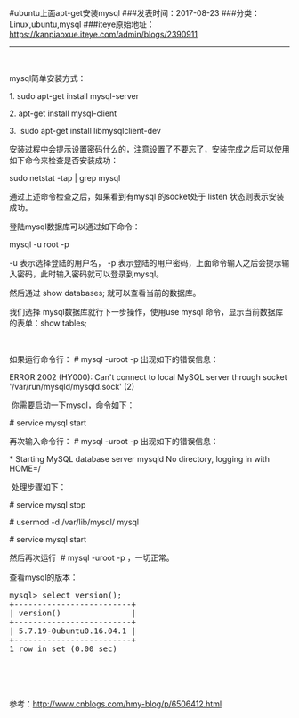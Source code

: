 #ubuntu上面apt-get安装mysql
###发表时间：2017-08-23
###分类：Linux,ubuntu,mysql
###iteye原始地址：<a href="https://kanpiaoxue.iteye.com/admin/blogs/2390911" target="_blank">https://kanpiaoxue.iteye.com/admin/blogs/2390911</a>

---

<div class="iteye-blog-content-contain"> 
 <p style="font-size: 14px;">&nbsp;</p> 
 <p style="font-size: 14px;">mysql简单安装方式：</p> 
 <p style="font-size: 14px;">1. sudo apt-get install mysql-server</p> 
 <p style="font-size: 14px;">2. apt-get install mysql-client</p> 
 <p style="font-size: 14px;">3. &nbsp;sudo apt-get install libmysqlclient-dev</p> 
 <p style="font-size: 14px;">安装过程中会提示设置密码什么的，注意设置了不要忘了，安装完成之后可以使用如下命令来检查是否安装成功：</p> 
 <p style="font-size: 14px;">sudo netstat -tap | grep mysql</p> 
 <p style="font-size: 14px;">通过上述命令检查之后，如果看到有mysql 的socket处于 listen 状态则表示安装成功。</p> 
 <p style="font-size: 14px;">登陆mysql数据库可以通过如下命令：</p> 
 <p style="font-size: 14px;">mysql -u root -p</p> 
 <p style="font-size: 14px;">-u 表示选择登陆的用户名， -p 表示登陆的用户密码，上面命令输入之后会提示输入密码，此时输入密码就可以登录到mysql。</p> 
 <p style="font-size: 14px;">然后通过 show databases; 就可以查看当前的数据库。</p> 
 <p style="font-size: 14px;">我们选择 mysql数据库就行下一步操作，使用use mysql 命令，显示当前数据库的表单：show tables;</p> 
 <p style="font-size: 14px;">&nbsp;</p> 
 <p style="font-size: 14px;">如果运行命令行： # mysql -uroot -p 出现如下的错误信息：</p> 
 <div class="quote_div" style="font-size: 14px;">
  ERROR 2002 (HY000): Can't connect to local MySQL server through socket '/var/run/mysqld/mysqld.sock' (2)
 </div> 
 <p style="font-size: 14px;">&nbsp;你需要启动一下mysql，命令如下：</p> 
 <p># service mysql start</p> 
 <p>再次输入命令行：&nbsp;# mysql -uroot -p 出现如下的错误信息：</p> 
 <div class="quote_div">
  * Starting MySQL database server mysqld No directory, logging in with HOME=/
 </div> 
 <p>&nbsp;处理步骤如下：</p> 
 <p># service mysql stop</p> 
 <p># usermod -d /var/lib/mysql/ mysql</p> 
 <p># service mysql start</p> 
 <p>然后再次运行&nbsp;<span style="line-height: 1.5;">&nbsp;</span><span style="line-height: 1.5;"># mysql -uroot -p ，一切正常。</span></p> 
 <p><span style="line-height: 1.5;">查看mysql的版本：</span></p> 
 <pre name="code" class="sql">mysql&gt; select version();
+-------------------------+
| version()               |
+-------------------------+
| 5.7.19-0ubuntu0.16.04.1 |
+-------------------------+
1 row in set (0.00 sec)</pre> 
 <p><span style="line-height: 1.5;">&nbsp;</span></p> 
 <p style="font-size: 14px;">&nbsp;</p> 
 <p style="font-size: 14px;">参考：<a href="http://www.cnblogs.com/hmy-blog/p/6506412.html">http://www.cnblogs.com/hmy-blog/p/6506412.html</a></p> 
</div>